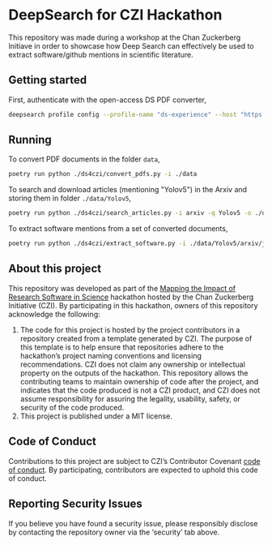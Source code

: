 # DeepSearch for CZI Hackathon

This repository was made during a workshop at the Chan Zuckerberg Initiave in order to showcase how Deep Search can effectively be used to extract software/github mentions in scientific literature.

## Getting started

First, authenticate with the open-access DS PDF converter,

```sh
deepsearch profile config --profile-name "ds-experience" --host "https://deepsearch-experience.res.ibm.com/" --verify-ssl --username "<your-email-address>"
```

## Running

To convert PDF documents in the folder `data`, 

```sh
poetry run python ./ds4czi/convert_pdfs.py -i ./data
```

To search and download articles (mentioning "Yolov5") in the Arxiv and storing them in folder `./data/Yolov5`,

```sh
poetry run python ./ds4czi/search_articles.py -i arxiv -q Yolov5 -o ./data/Yolov5
```

To extract software mentions from a set of converted documents,

```sh
poetry run python ./ds4czi/extract_software.py -i ./data/Yolov5/arxiv/json/
```

## About this project

This repository was developed as part of the [Mapping the Impact of Research Software in Science](https://github.com/chanzuckerberg/software-impact-hackathon-2023) hackathon hosted by the Chan Zuckerberg Initiative (CZI). By participating in this hackathon, owners of this repository acknowledge the following:

1. The code for this project is hosted by the project contributors in a repository created from a template generated by CZI. The purpose of this template is to help ensure that repositories adhere to the hackathon’s project naming conventions and licensing recommendations.  CZI does not claim any ownership or intellectual property on the outputs of the hackathon. This repository allows the contributing teams to maintain ownership of code after the project, and indicates that the code produced is not a CZI product, and CZI does not assume responsibility for assuring the legality, usability, safety, or security of the code produced.
2. This project is published under a MIT license.

## Code of Conduct

Contributions to this project are subject to CZI’s Contributor Covenant [code of conduct](https://github.com/chanzuckerberg/.github/blob/master/CODE_OF_CONDUCT.md). By participating, contributors are expected to uphold this code of conduct. 

## Reporting Security Issues

If you believe you have found a security issue, please responsibly disclose by contacting the repository owner via the ‘security’ tab above.
